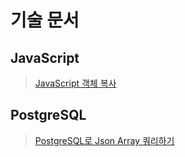 # 기술 문서

## JavaScript
> [JavaScript 객체 복사](./JavaScript/ObjectCopy.md)
## PostgreSQL
> [PostgreSQL로 Json Array 쿼리하기](./PostgreSQL/Json%Array%Query.md)
